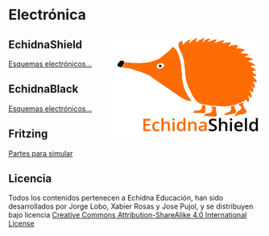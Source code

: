 # Electrónica
<img src="../Logos/echidna_logo_L.jpg" width="300" align="right">

## EchidnaShield
[Esquemas electrónicos...](https://github.com/EchidnaShield/Recursos/tree/master/electronica/Shield)

## EchidnaBlack
[Esquemas electrónicos...](https://github.com/EchidnaShield/Recursos/tree/master/electronica/Black)

## Fritzing
[Partes para simular](https://github.com/EchidnaShield/Recursos/tree/master/electronica/Fritzing)


## Licencia
Todos los contenidos pertenecen a Echidna Educación, han sido desarrollados por Jorge Lobo, Xabier Rosas y Jose Pujol, y se distribuyen bajo licencia [Creative Commons Attribution-ShareAlike 4.0 International License](http://creativecommons.org/licenses/by-sa/4.0/)
